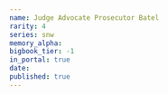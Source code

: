 ```yaml
---
name: Judge Advocate Prosecutor Batel
rarity: 4
series: snw
memory_alpha:
bigbook_tier: -1
in_portal: true
date:
published: true
---
```



